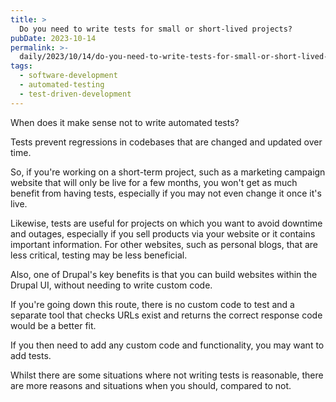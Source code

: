 ```yaml
---
title: >
  Do you need to write tests for small or short-lived projects?
pubDate: 2023-10-14
permalink: >-
  daily/2023/10/14/do-you-need-to-write-tests-for-small-or-short-lived-projects
tags:
  - software-development
  - automated-testing
  - test-driven-development
---
```


When does it make sense not to write automated tests?

Tests prevent regressions in codebases that are changed and updated over time.

So, if you're working on a short-term project, such as a marketing campaign website that will only be live for a few months, you won't get as much benefit from having tests, especially if you may not even change it once it's live.

Likewise, tests are useful for projects on which you want to avoid downtime and outages, especially if you sell products via your website or it contains important information. For other websites, such as personal blogs, that are less critical, testing may be less beneficial.

Also, one of Drupal's key benefits is that you can build websites within the Drupal UI, without needing to write custom code.

If you're going down this route, there is no custom code to test and a separate tool that checks URLs exist and returns the correct response code would be a better fit.

If you then need to add any custom code and functionality, you may want to add tests.

Whilst there are some situations where not writing tests is reasonable, there are more reasons and situations when you should, compared to not.
